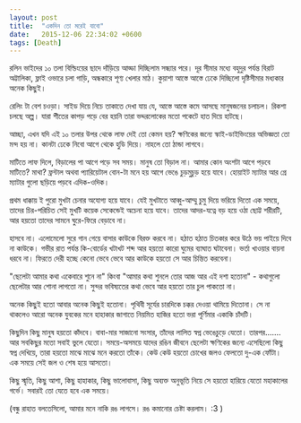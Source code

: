 ```yaml
---
layout: post
title:  "একদিন তো মরেই যাবো"
date:   2015-12-06 22:34:02 +0600
tags: [Death]
---
```

রলিন ভাইদের ১০ তলা বিল্ডিংয়ের ছাদে দাঁড়িয়ে আড্ডা দিচ্ছিলাম সন্ধ্যার পরে। দূর সীমার মধ্যে বহুদুর পর্যন্ত বিরাট অট্টালিকা, ফ্লাই ওভারে চলা গাড়ি, অন্ধকারে শূণ্য খেলার মাঠ। কুয়াশা আস্তে আস্তে ঢেকে দিচ্ছিলো দৃষ্টিসীমার মধ্যকার অনেক কিছুই।

রেলিং টা বেশ চওড়া। সাইড দিয়ে নিচে তাকাতে দেখা যায় যে, আস্তে আস্তে কমে আসছে মানুষজনের চলাচল। রিকশা চলছে অল্প। যারা শীতের কাপড় পড়ে বের হয়নি তারা ভদ্দরলোকের মতো পকেটে হাত দিয়ে হাটছে।

আচ্ছা, এখন যদি এই ১০ তলার উপর থেকে লাফ দেই তো কেমন হয়? ক্ষণিকের জন্যে স্কাই-ডাইভিংয়ের অভিজ্ঞতা তো মন্দ হয় না। কানটা ঢেকে নিবো আগে থেকে হুডি দিয়ে। নাহলে তো ঠান্ডা লাগবে।

মাটিতে লাফ দিলে, বিড়ালের পা আগে পড়ে সব সময়। মানুষ তো বিড়াল না। আমার কোন অংশটা আগে পড়বে মাটিতে? মাথা? ফ্রন্টাল অথবা প্যারিয়েটাল বোন-টা মনে হয় আগে ভেঙে চুড়মুচুড় হয়ে যাবে। হোয়াইট ম্যাটার আর গ্রে ম্যাটার গুলো ছড়িয়ে পড়বে এদিক-ওদিক।

প্রথম ধাক্কায় ই পুরো মুখটা চেনার অযোগ্য হয়ে যাবে। যেই মুখটাতে আব্বু-আম্মু চুমু দিয়ে ভরিয়ে দিতো এক সময়ে, তাদের চির-পরিচিত সেই মুখটি কয়েক সেকেন্ডেই অচেনা হয়ে যাবে। তাদের আদর-যত্নে বড় হয়ে ওঠা ছোট্ট শরীরটি, আর হয়তো তাদের সামনে ঘুরে-ফিরে বেড়াবে না।

হাসবে না। এলোমেলো সুরে গান গেয়ে বাসার কাউকে বিরক্ত করবে না। হঠাত হঠাত চিতকার করে উঠে ভয় পাইয়ে দিবে না কাউকে। গভীর রাত পর্যন্ত কি-বোর্ডের খটাখট শব্দ আর হয়তো কারো ঘুমের ব্যাঘাত ঘটাবেনা। ভর্তা খাওয়ার বায়না ধরবে না। ফিরতে দেরী হচ্ছে কেনো ভেবে ভেবে আর কাউকে হয়তো সে আর চিন্তিত করবেনা।

"ছেলেটা আমার কথা একেবারে শুনে না" কিংবা "আমার কথা শুনলে তোর আজ আর এই দশা হতোনা" - কথাগুলো ছেলেটার আর শোনা লাগতো না। সুন্দর ভবিষ্যতের কথা ভেবে আর হয়তো তার চুল পাকতো না।

অনেক কিছুই হতো আবার অনেক কিছুই হতোনা। পৃথিবী সূর্যের চারদিকে চক্কর দেওয়া থামিয়ে দিতোনা। সে না থাকলেও আরো অনেক যুবকের মনে হাহাকার জাগাতে নিয়মিত হাজির হতো ভরা পূর্ণিমার একাকি চাঁদটি।

কিছুদিন কিছু মানুষ হয়তো কাঁদবে। বাবা-মার সাজানো সংসার, তাঁদের লালিত স্বপ্ন ভেঙেচুড়ে যেতো। তারপর....... আর সবকিছুর মতো সবাই ভুলে যেতো। সময়ে-অসময়ে যাদের রঙিন জীবনে ছেলেটা ক্ষণিকের জন্যে এসেছিলো কিছু স্বপ্ন দেখিয়ে, তারা হয়তো মাঝে মাঝে মনে করতো তাঁকে। কেউ কেউ হয়তো চোখের জলও ফেলতো দু-এক ফোঁটা। এক সময়ে সেই জল ও শেষ হয়ে আসতো।

কিছু স্মৃতি, কিছু আশা, কিছু হাহাকার, কিছু ভালোবাসা, কিছু অব্যক্ত অনুভূতি নিয়ে সে হয়তো হারিয়ে যেতো মহাকালের গর্ভে। সবারই তো যেতে হবে এক সময়ে।

(বন্ধু রাহাত বলতেসিলো, আমার মনে নাকি রঙ লাগসে। রঙ কমানোর চেষ্টা করলাম। :3 )